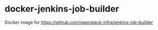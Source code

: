 # docker-jenkins-job-builder
Docker image for https://github.com/openstack-infra/jenkins-job-builder
